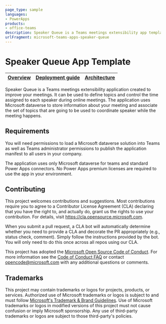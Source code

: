 ```yaml
---
page_type: sample
languages:
- PowerApps
products:
- office-teams
description: Speaker Queue is a Teams meetings extensibility app template created to improve your meetings and control time assigned for each topic/speaker 
urlFragment: microsoft-teams-apps-speaker-queue
---
```


# Speaker Queue App Template

| [Overview](https://github.com/OfficeDev/microsoft-teams-apps-speaker-queue/wiki) | [Deployment guide](https://github.com/OfficeDev/microsoft-teams-apps-speaker-queue/wiki/Deployment-Guide) | [Architecture](https://github.com/OfficeDev/microsoft-teams-apps-speaker-queue/wiki/Architecture) |
| ---- | ---- | ---- |

Speaker Queue is a Teams meetings extensibility application created to improve your meetings. It can be used to define topics and control the time assigned to each speaker during online meetings. The application uses Microsoft dataverse to store information about your meeting and associate the set of topics that are going to be used to coordinate speaker while the meeting happens.

## Requirements

You will need permissions to load a Microsoft dataverse solution into Teams as well as Teams administrator permissions to publish the application manifest to all users in your company.

The application uses only Microsoft dataverse for teams and standard Power Apps connectors. No Power Apps premium licenses are required to use the app in your environment. 

## Contributing

This project welcomes contributions and suggestions.  Most contributions require you to agree to a
Contributor License Agreement (CLA) declaring that you have the right to, and actually do, grant us
the rights to use your contribution. For details, visit https://cla.opensource.microsoft.com.

When you submit a pull request, a CLA bot will automatically determine whether you need to provide
a CLA and decorate the PR appropriately (e.g., status check, comment). Simply follow the instructions
provided by the bot. You will only need to do this once across all repos using our CLA.

This project has adopted the [Microsoft Open Source Code of Conduct](https://opensource.microsoft.com/codeofconduct/).
For more information see the [Code of Conduct FAQ](https://opensource.microsoft.com/codeofconduct/faq/) or
contact [opencode@microsoft.com](mailto:opencode@microsoft.com) with any additional questions or comments.

## Trademarks

This project may contain trademarks or logos for projects, products, or services. Authorized use of Microsoft 
trademarks or logos is subject to and must follow 
[Microsoft's Trademark & Brand Guidelines](https://www.microsoft.com/en-us/legal/intellectualproperty/trademarks/usage/general).
Use of Microsoft trademarks or logos in modified versions of this project must not cause confusion or imply Microsoft sponsorship.
Any use of third-party trademarks or logos are subject to those third-party's policies.
